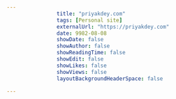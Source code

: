 ---
                title: "priyakdey.com"
                tags: [Personal site]
                externalUrl: "https://priyakdey.com"
                date: 9982-08-08
                showDate: false
                showAuthor: false
                showReadingTime: false
                showEdit: false
                showLikes: false
                showViews: false
                layoutBackgroundHeaderSpace: false
                ---
